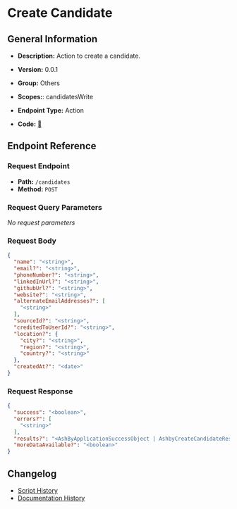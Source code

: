 # Create Candidate

## General Information

- **Description:** Action to create a candidate.

- **Version:** 0.0.1
- **Group:** Others
- **Scopes:**: candidatesWrite
- **Endpoint Type:** Action
- **Code:** [🔗](https://github.com/NangoHQ/integration-templates/tree/main/integrations/ashby/actions/create-candidate.ts)


## Endpoint Reference

### Request Endpoint

- **Path:** `/candidates`
- **Method:** `POST`

### Request Query Parameters

_No request parameters_

### Request Body

```json
{
  "name": "<string>",
  "email?": "<string>",
  "phoneNumber?": "<string>",
  "linkedInUrl?": "<string>",
  "githubUrl?": "<string>",
  "website?": "<string>",
  "alternateEmailAddresses?": [
    "<string>"
  ],
  "sourceId?": "<string>",
  "creditedToUserId?": "<string>",
  "location?": {
    "city?": "<string>",
    "region?": "<string>",
    "country?": "<string>"
  },
  "createdAt?": "<date>"
}
```

### Request Response

```json
{
  "success": "<boolean>",
  "errors?": [
    "<string>"
  ],
  "results?": "<AshByApplicationSuccessObject | AshbyCreateCandidateResponse | InterviewStageListResponse>",
  "moreDataAvailable?": "<boolean>"
}
```

## Changelog

- [Script History](https://github.com/NangoHQ/integration-templates/commits/main/integrations/ashby/actions/create-candidate.ts)
- [Documentation History](https://github.com/NangoHQ/integration-templates/commits/main/integrations/ashby/actions/create-candidate.md)

<!-- END  GENERATED CONTENT -->















